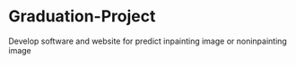 # Graduation-Project
Develop software and website for predict inpainting image or noninpainting image
